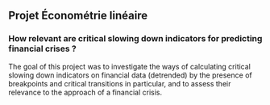 ## Projet Économétrie linéaire 

### How relevant are critical slowing down indicators for predicting financial crises ? 

The goal of this project was to investigate the ways of calculating critical slowing down indicators on financial data (detrended) by the presence of breakpoints and critical transitions in particular, and to assess their relevance to the approach of a financial crisis.
